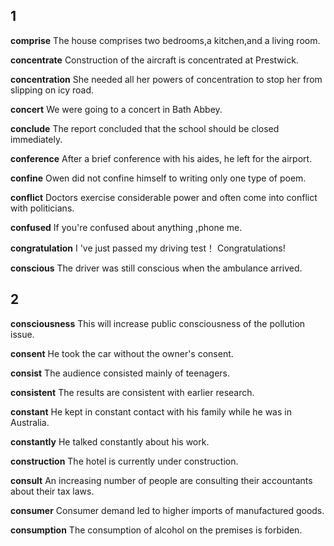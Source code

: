 ## 1
**comprise**
The house comprises two bedrooms,a kitchen,and a living room.

**concentrate**
Construction of the aircraft is concentrated at Prestwick.

**concentration**
She needed all her powers of concentration to stop her from slipping on icy road.

**concert**
We were going to a concert in Bath Abbey.

**conclude**
The report concluded that the school should be closed immediately.

**conference**
After a brief conference with his aides, he left for the airport.

**confine**
Owen did not confine himself to writing only one type of poem.

**conflict**
Doctors exercise considerable power and often come into conflict with politicians.

**confused**
If you're confused about anything ,phone me. 

**congratulation**
I 've just passed my driving test！ Congratulations!

**conscious**
The driver was still conscious when the ambulance arrived.

## 2
**consciousness**
This will increase public consciousness of the pollution issue.

**consent**
He took the car without the owner's consent.

**consist**
The audience consisted mainly of teenagers.

**consistent**
The results are consistent with earlier research.

**constant**
He kept in constant contact with his family while he was in Australia.

**constantly**
He talked constantly about his work.

**construction**
The hotel is currently under construction.

**consult**
An increasing number of people are consulting their accountants about their tax laws.

**consumer**
Consumer demand led to higher imports of manufactured goods.

**consumption**
The consumption of alcohol on the premises is forbiden.